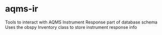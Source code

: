 # aqms-ir
Tools to interact with AQMS Instrument Response part of database schema
Uses the obspy Inventory class to store instrument response info
